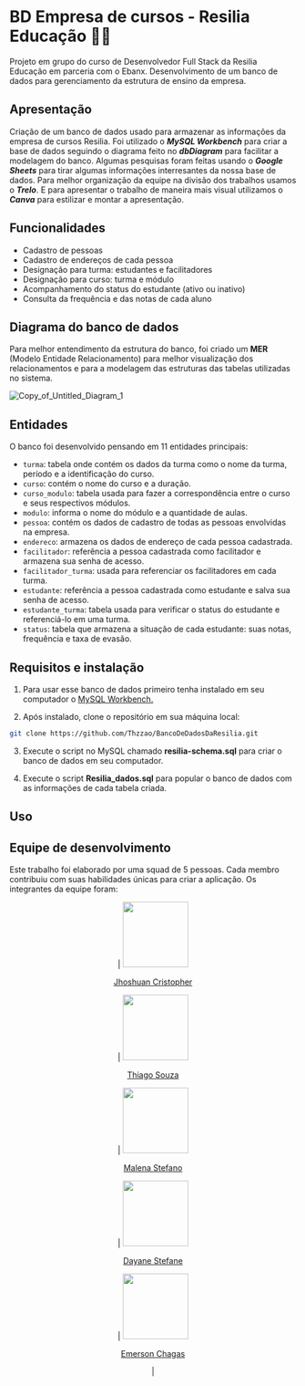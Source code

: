 # BD Empresa de cursos - Resilia Educação 📒💙
Projeto em grupo do curso de Desenvolvedor Full Stack da Resilia Educação em parceria com o Ebanx. 
Desenvolvimento de um banco de dados para gerenciamento da estrutura de ensino da empresa.

## Apresentação
Criação de um banco de dados usado para armazenar as informações da empresa de cursos Resilia. Foi utilizado o **_MySQL Workbench_** para criar a base de dados seguindo o diagrama feito no **_dbDiagram_** para facilitar a modelagem do banco. Algumas pesquisas foram feitas usando o **_Google Sheets_** para tirar algumas informações interresantes da nossa base de dados. Para melhor organização da equipe na divisão dos trabalhos usamos o **_Trelo_**. E para apresentar o trabalho de maneira mais visual utilizamos o **_Canva_** para estilizar e montar a apresentação. 

## Funcionalidades 
- Cadastro de pessoas 
- Cadastro de endereços de cada pessoa
- Designação para turma: estudantes e facilitadores 
- Designação para curso: turma e módulo 
- Acompanhamento do status do estudante (ativo ou inativo)
- Consulta da frequência e das notas de cada aluno

## Diagrama do banco de dados 
Para melhor entendimento da estrutura do banco, foi criado um **MER** (Modelo Entidade Relacionamento) para melhor visualização dos relacionamentos e para a modelagem das estruturas das tabelas utilizadas no sistema. 

![Copy_of_Untitled_Diagram_1](https://github.com/Thzzao/BancoDeDadosDaResilia/assets/95200381/ed082787-2e94-4501-ac1f-7fc7872817fb)

<!-- Para acessar o diagrama [clique aqui!](https://dbdiagram.io/)  -->

## Entidades
O banco foi desenvolvido pensando em 11 entidades principais: 
- `turma`: tabela onde contém os dados da turma como o nome da turma, período e a identificação do curso.
- `curso`: contém o nome do curso e a duração.
- `curso_modulo`: tabela usada para fazer a correspondência entre o curso e seus respectivos módulos. 
- `modulo`: informa o nome do módulo e a quantidade de aulas.
- `pessoa`: contém os dados de cadastro de todas as pessoas envolvidas na empresa.
- `endereco`: armazena os dados de endereço de cada pessoa cadastrada.
- `facilitador`: referência a pessoa cadastrada como facilitador e armazena sua senha de acesso.
- `facilitador_turma`: usada para referenciar os facilitadores em cada turma. 
- `estudante`: referência a pessoa cadastrada como estudante e salva sua senha de acesso.
- `estudante_turma`: tabela usada para verificar o status do estudante e referenciá-lo em uma turma. 
- `status`: tabela que armazena a situação de cada estudante: suas notas, frequência e taxa de evasão.

## Requisitos e instalação 
1. Para usar esse banco de dados primeiro tenha instalado em seu computador o [MySQL Workbench.](https://www.mysql.com/products/workbench/)

2. Após instalado, clone o repositório em sua máquina local:
```bash
git clone https://github.com/Thzzao/BancoDeDadosDaResilia.git
```

3. Execute o script no MySQL chamado **resilia-schema.sql** para criar o banco de dados em seu computador.

4. Execute o script **Resilia_dados.sql** para popular o banco de dados com as informações de cada tabela criada. 

## Uso 


<!-- Colocar as pergutas aqui como exemplo de uso -->


## Equipe de desenvolvimento
Este trabalho foi elaborado por uma squad de 5 pessoas. Cada membro contribuiu com suas habilidades únicas para criar a aplicação. Os integrantes da equipe foram:

<div align="center">

| [<img src="https://manicpixiecat.github.io/ProjetoSquad3/src/img/Integrantes/Thiago.JPG" width=115><p>Jhoshuan Cristopher</p>](https://github.com/Jhosh-Christopher) | [<img src="https://manicpixiecat.github.io/ProjetoSquad3/src/img/Integrantes/Thiago.JPG" width=115><p>Thiago Souza</p>](https://github.com/Thzzao) | [<img src="https://manicpixiecat.github.io/ProjetoSquad3/src/img/Integrantes/Thiago.JPG" width=115><p>Malena Stefano</p>](https://github.com/tsarinatsarina) | [<img src="https://manicpixiecat.github.io/ProjetoSquad3/src/img/Integrantes/Thiago.JPG" width=115><p>Dayane Stefane</p>](https://github.com/Dayane99) | [<img src="https://manicpixiecat.github.io/ProjetoSquad3/src/img/Integrantes/Thiago.JPG" width=115><p>Emerson Chagas</p>](https://github.com/emerchagas) |

</div> 
